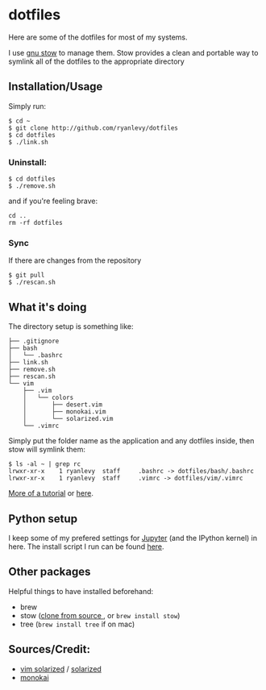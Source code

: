 # dotfiles
Here are some of the dotfiles for most of my systems. 

I use [gnu stow](http://www.gnu.org/software/stow/) to manage them. Stow provides a clean and portable way to symlink all of the dotfiles to the appropriate directory

## Installation/Usage
Simply run:
```
$ cd ~ 
$ git clone http://github.com/ryanlevy/dotfiles
$ cd dotfiles
$ ./link.sh
````
### Uninstall:
```
$ cd dotfiles
$ ./remove.sh
```
and if you're feeling brave:
```
cd ..
rm -rf dotfiles
```
### Sync
If there are changes from the repository
```
$ git pull
$ ./rescan.sh
```
## What it's doing
The directory setup is something like:
```
├── .gitignore
├── bash
│   └── .bashrc
├── link.sh
├── remove.sh
├── rescan.sh
└── vim
    ├── .vim
    │   └── colors
    │       ├── desert.vim
    │       ├── monokai.vim
    │       └── solarized.vim
    └── .vimrc
```
Simply put the folder name as the application and any dotfiles inside, then stow will symlink them:
```
$ ls -al ~ | grep rc
lrwxr-xr-x    1 ryanlevy  staff     .bashrc -> dotfiles/bash/.bashrc
lrwxr-xr-x    1 ryanlevy  staff     .vimrc -> dotfiles/vim/.vimrc
```

[More of a tutorial](http://brandon.invergo.net/news/2012-05-26-using-gnu-stow-to-manage-your-dotfiles.html) or [here](http://taihen.org/managing-dotfiles-with-gnu-stow/).

## Python setup
I keep some of my prefered settings for [Jupyter](http://jupyter.org/) (and the IPython kernel) in here. The install script I run can be found [here](https://ryanlevy.github.io/programming/Reinstalling-Python/). 

## Other packages
Helpful things to have installed beforehand:
* brew
* stow ([clone from source ](https://savannah.gnu.org/git/?group=stow), or `brew install stow`)
* tree (`brew install tree` if on mac)

## Sources/Credit:
* [vim solarized](https://github.com/altercation/vim-colors-solarized) / [solarized](http://ethanschoonover.com/solarized)
* [monokai](https://github.com/sickill/vim-monokai)

